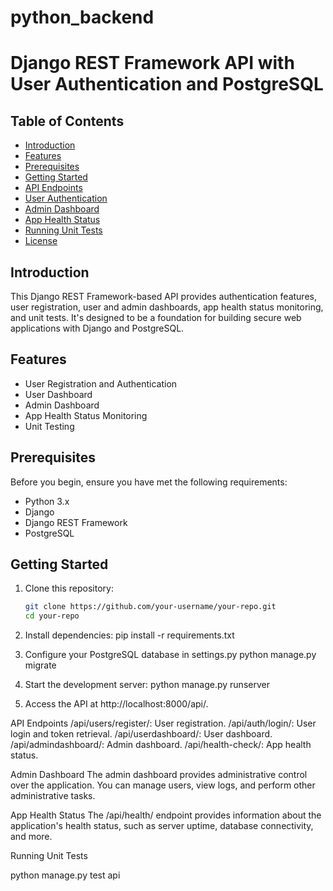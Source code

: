 # python_backend
# Django REST Framework API with User Authentication and PostgreSQL

## Table of Contents
- [Introduction](#introduction)
- [Features](#features)
- [Prerequisites](#prerequisites)
- [Getting Started](#getting-started)
- [API Endpoints](#api-endpoints)
- [User Authentication](#user-authentication)
- [Admin Dashboard](#admin-dashboard)
- [App Health Status](#app-health-status)
- [Running Unit Tests](#running-unit-tests)
- [License](#license)

## Introduction

This Django REST Framework-based API provides authentication features, user registration, user and admin dashboards, app health status monitoring, and unit tests. It's designed to be a foundation for building secure web applications with Django and PostgreSQL.

## Features

- User Registration and Authentication
- User Dashboard
- Admin Dashboard
- App Health Status Monitoring
- Unit Testing

## Prerequisites

Before you begin, ensure you have met the following requirements:

- Python 3.x
- Django
- Django REST Framework
- PostgreSQL

## Getting Started

1. Clone this repository:

   ```bash
   git clone https://github.com/your-username/your-repo.git
   cd your-repo
2. Install dependencies: 
    pip install -r requirements.txt

3. Configure your PostgreSQL database in settings.py
    python manage.py migrate

4. Start the development server:
    python manage.py runserver

5. Access the API at http://localhost:8000/api/.

API Endpoints
/api/users/register/: User registration.
/api/auth/login/: User login and token retrieval.
/api/userdashboard/: User dashboard.
/api/admindashboard/: Admin dashboard.
/api/health-check/: App health status.

Admin Dashboard
The admin dashboard provides administrative control over the application. You can manage users, view logs, and perform other administrative tasks.

App Health Status
The /api/health/ endpoint provides information about the application's health status, such as server uptime, database connectivity, and more.

Running Unit Tests

python manage.py test api

